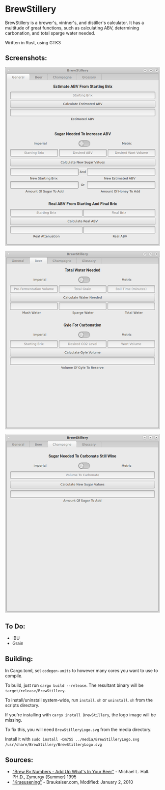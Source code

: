 # BrewStillery
BrewStillery is a brewer's, vintner's, and distiller's calculator.
It has a multitude of great functions, such as calculating ABV, determining carbonation, and total sparge water needed.

Written in Rust, using GTK3


## Screenshots:
![General Tab Screenshot](media/screenshots/BrewStilleryGeneralTab.png)

![Beer Tab Screenshot](media/screenshots/BrewStilleryBeerTab.png)

![Champagne Tab Screenshot](media/screenshots/BrewStilleryChampagneTab.png)


## To Do:
  * IBU
  * Grain


## Building:
  In Cargo.toml, set ```codegen-units``` to however many cores you want to use to compile.

  To build, just run ```cargo build --release```. The resultant binary will be ```target/release/BrewStillery```.

  To install/uninstall system-wide, run ```install.sh``` or ```uninstall.sh``` from the scripts directory.

  If you're installing with ```cargo install BrewStillery```, the logo image will be missing.

  To fix this, you will need ```BrewStilleryLogo.svg``` from the media directory.

  Install it with ```sudo install -Dm755 ../media/BrewStilleryLogo.svg /usr/share/BrewStillery/BrewStilleryLogo.svg```


## Sources:
  * ["Brew By Numbers - Add Up What's In Your Beer"](https://www.homebrewersassociation.org/attachments/0000/2497/Math_in_Mash_SummerZym95.pdf) - Michael L. Hall. PH.D., Zymurgy (Summer) 1995
  * ["Kraeusening"](http://www.braukaiser.com/wiki/index.php?title=Kraeusening) - Braukaiser.com, Modified: January 2, 2010